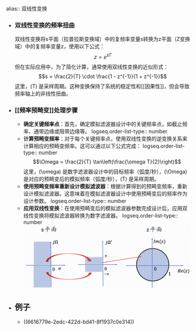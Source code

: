 alias:: 双线性变换

- ### 双线性变换的频率扭曲
  双线性变换将s平面（拉普拉斯变换域）中的复频率变量s转换为z平面（Z变换域）中的复频率变量z，使用以下公式：
  $$z = e^{sT}$$
  但在实际应用中，为了简化计算，通常使用双线性变换的近似形式：
  $$s = \frac{2}{T} \cdot \frac{1 - z^{-1}}{1 + z^{-1}}$$
  这里，\(T\) 是采样周期。这种变换保持了系统的稳定性和[[因果性]]，但会导致频率轴上的非线性扭曲。
- ### [[频率预畸变]]处理步骤
	- **确定关键频率点**：首先，确定模拟滤波器设计中的关键频率点，如截止频率、通带边缘或阻带边缘等。
	  logseq.order-list-type:: number
	- **计算预畸变频率**：对于每个关键频率点，使用双线性变换的逆变换关系来计算相应的预畸变频率。这可以通过以下公式完成：
	  logseq.order-list-type:: number
	  $$\Omega = \frac{2}{T} \tan\left(\frac{\omega T}{2}\right)$$
	  这里，\(\omega\) 是数字滤波器设计中的目标频率（弧度/秒），\(\Omega\) 是对应的预畸变后的模拟频率（弧度/秒），\(T\) 是采样周期。
	- **使用预畸变频率重新设计模拟滤波器**：根据计算得到的预畸变频率，重新设计模拟滤波器。这意味着在模拟滤波器设计中使用预畸变后的频率作为设计参数。
	  logseq.order-list-type:: number
	- **应用双线性变换**：在使用预畸变后的模拟滤波器参数完成设计后，应用双线性变换将模拟滤波器转换为数字滤波器。
	  logseq.order-list-type:: number
	  ![image.png](../assets/image_1712748758586_0.png)
- ## 例子
	- ((6616779e-2edc-422d-bd41-8f1937c0e314))